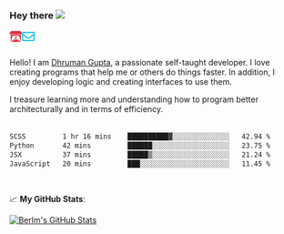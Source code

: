 ### Hey there <img src="https://media.giphy.com/media/hvRJCLFzcasrR4ia7z/giphy.gif" width="25px">

<a href="https://itch.io/profile/berlm">
  <img align="left" alt="Berlm's Itch" width="22px" src="/assets/itch-io.svg" />
</a>
<a href="mailto:me@berlm.me">
  <img align="left" alt="Email Berlm" width="22px" src="/assets/envelope.svg" />
</a>

<br />  
<br />  
  
Hello! I am [Dhruman Gupta](https://berlm.me/), a passionate self-taught developer. I love creating programs that help me or others do things faster. In addition, I enjoy developing logic and creating interfaces to use them.  

I treasure learning more and understanding how to program better architecturally and in terms of efficiency.  
<br />

<!--START_SECTION:waka-->
```text
SCSS         1 hr 16 mins    ██████████▓░░░░░░░░░░░░░░   42.94 % 
Python       42 mins         ██████░░░░░░░░░░░░░░░░░░░   23.75 % 
JSX          37 mins         █████▒░░░░░░░░░░░░░░░░░░░   21.24 % 
JavaScript   20 mins         ███░░░░░░░░░░░░░░░░░░░░░░   11.45 % 
```
<!--END_SECTION:waka-->
<br />  

📈 **My GitHub Stats**:  

[![Berlm's GitHub Stats](https://github-readme-stats.vercel.app/api?username=dhrumangupta&theme=gotham&show_icons=true&count_private=true)](https://berlm.me)
